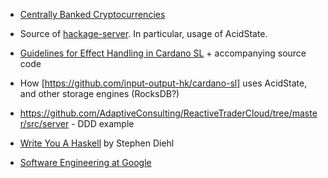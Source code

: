 - [Centrally Banked Cryptocurrencies](https://eprint.iacr.org/2015/502.pdf)

- Source of [hackage-server](https://github.com/haskell/hackage-server). In particular, usage of AcidState.

- [Guidelines for Effect Handling in Cardano SL](https://github.com/input-output-hk/cardano-sl/blob/0b54bfa280b613c8ea0bff58fc952f2e2dc2dcc4/docs/monads.md) + accompanying source code

- How [https://github.com/input-output-hk/cardano-sl] uses AcidState, and other storage engines (RocksDB?)

- <https://github.com/AdaptiveConsulting/ReactiveTraderCloud/tree/master/src/server> - DDD example

- [Write You A Haskell](http://dev.stephendiehl.com/fun/) by Stephen Diehl

- [Software Engineering at Google](https://arxiv.org/ftp/arxiv/papers/1702/1702.01715.pdf)
